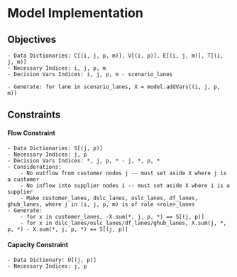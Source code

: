 # Model Implementation

## Objectives
    - Data Dictionaries: C[(i, j, p, m)], V[(i, p)], E[(i, j, m)], T[(i, j, m)]
    - Necessary Indices: i, j, p, m
    - Decision Vars Indices: i, j, p, m - scenario_lanes

    - Generate: for lane in scenario_lanes, X = model.addVars((i, j, p, m))


## Constraints

#### Flow Constraint
    - Data Dictionaries: S[(j, p)]
    - Necessary Indices: j, p
    - Decision Vars Indices: *, j, p, * - j, *, p, *
    - Considerations: 
        - No outflow from customer nodes j -- must set aside X where j is a customer 
        - No inflow into supplier nodes i -- must set aside X where i is a supplier
        - Make customer_lanes, dslc_lanes, oslc_lanes, df_lanes, ghub_lanes, where j in (i, j, p, m) is of role <role>_lanes
    - Generate: 
        - for x in customer_lanes, -X.sum(*, j, p, *) == S[(j, p)]
        - for x in dslc_lanes/oslc_lanes/df_lanes/ghub_lanes, X.sum(j, *, p, *) - X.sum(*, j, p, *) == S[(j, p)]

    
#### Capacity Constraint
    - Data Dictionary: U[(j, p)]
    - Necessary Indices: j, p


